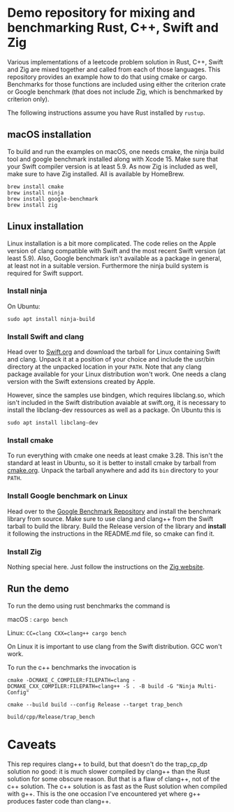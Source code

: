 # Demo repository for mixing and benchmarking Rust, C++, Swift and Zig

Various implementations of a leetcode problem solution in Rust, C++, Swift and Zig 
are mixed together and called from each of those languages. This repository
provides an example how to do that using cmake or cargo. Benchmarks for those functions
are included using either the criterion crate or Google benchmark 
(that does not include Zig, which is benchmarked by criterion only).

The following instructions assume you have Rust installed by `rustup`.

## macOS installation

To build and run the examples on macOS, one needs cmake, the ninja build tool and 
google benchmark  installed along with Xcode 15. Make sure that your Swift 
compiler version is at least 5.9. As now Zig is included as well, make sure to have
Zig installed. All is available by HomeBrew.

```
brew install cmake
brew install ninja
brew install google-benchmark
brew install zig
```

## Linux installation

Linux installation is a bit more complicated. The code relies on the Apple version
of clang compatible with Swift and the most recent Swift version (at least 5.9).
Also, Google benchmark isn't available as a package in general, at least not in a suitable
version. Furthermore the ninja build system is required for Swift support.

### Install ninja

On Ubuntu: 

`sudo apt install ninja-build`

### Install Swift and clang

Head over to [Swift.org](https://www.swift.org) and download the tarball for
Linux containing Swift and clang. Unpack it at a position of your choice and 
include the usr/bin directory at the unpacked location in your `PATH`. Note that
any clang package available for your Linux distribution won't work. One needs
a clang version with the Swift extensions created by Apple.

However, since the samples use bindgen, which requires libclang.so, which isn't 
included in the Swift distribution avaiable at swift.org, it is necessary to install 
the libclang-dev ressources as well as a package. On Ubuntu this is

`sudo apt install libclang-dev`

### Install cmake

To run everything with cmake one needs at least cmake 3.28. This isn't the standard
at least in Ubuntu, so it is better to install cmake by tarball from [cmake.org](https://cmake.org/download/).
Unpack the tarball anywhere and add its `bin` directory to your `PATH`.

### Install Google benchmark on Linux

Head over to the [Google Benchmark Repository](https://github.com/google/benchmark.git)
and install the benchmark library from source. Make sure to use clang and clang++ 
from the Swift tarball to build the library. Build the Release version of the
library and **install** it following the instructions in the README.md file, 
so cmake can find it.

### Install Zig
Nothing special here. Just follow the instructions on the [Zig website](https://ziglang.org).

## Run the demo

To run the demo using rust benchmarks the command is

macOS : `cargo bench`

Linux: `CC=clang CXX=clang++ cargo bench`

On Linux it is important to use clang from the Swift distribution. GCC won't work.

To run the c++ benchmarks the invocation is

```'sh
cmake -DCMAKE_C_COMPILER:FILEPATH=clang -DCMAKE_CXX_COMPILER:FILEPATH=clang++ -S . -B build -G "Ninja Multi-Config"

cmake --build build --config Release --target trap_bench

build/cpp/Release/trap_bench
```


# Caveats

This rep requires clang++ to build, but that doesn't do the trap_cp_dp solution
no good: it is much slower compiled by clang++  than the Rust solution for some obscure reason. But that 
is a flaw of clang++, not of the c++ solution. The c++ solution is as fast as the 
Rust solution when compiled with g++. This is the one occasion I've encountered yet
where g++ produces faster code than clang++. 


